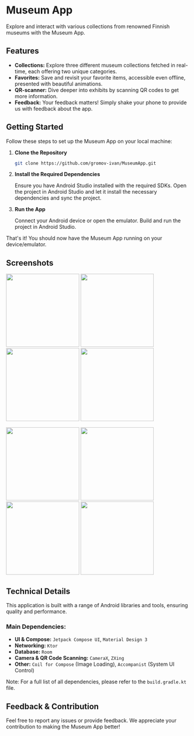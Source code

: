# Museum App

Explore and interact with various collections from renowned Finnish museums with the Museum App.

## Features
- **Collections:** Explore three different museum collections fetched in real-time, each offering two unique categories.
- **Favorites:** Save and revisit your favorite items, accessible even offline, presented with beautiful animations.
- **QR-scanner:** Dive deeper into exhibits by scanning QR codes to get more information.
- **Feedback:** Your feedback matters! Simply shake your phone to provide us with feedback about the app.

## Getting Started

Follow these steps to set up the Museum App on your local machine:

1. **Clone the Repository**

   ```bash
   git clone https://github.com/gromov-ivan/MuseumApp.git

2. **Install the Required Dependencies**

    Ensure you have Android Studio installed with the required SDKs. Open the project in Android Studio and let it install the necessary dependencies and sync the project.

3. **Run the App**

    Connect your Android device or open the emulator.
    Build and run the project in Android Studio.

That's it! You should now have the Museum App running on your device/emulator.

## Screenshots

<p float="left">
  <img src="https://github.com/gromov-ivan/MuseumApp/assets/122451258/420868bc-d42b-41aa-b184-0b0212392e71" width="200" />
  <img src="https://github.com/gromov-ivan/MuseumApp/assets/122451258/0cd339a8-f6cb-47e6-8720-fe56f831f8f1" width="200" /> 
  <img src="https://github.com/gromov-ivan/MuseumApp/assets/122451258/9b7e7913-3396-4807-aa6d-41d1fee95231" width="200" /> 
  <img src="https://github.com/gromov-ivan/MuseumApp/assets/122451258/4eedbef3-45ae-4ac9-800e-2aa635726c94" width="200" />
</p>

<p float="left">
  <img src="https://github.com/gromov-ivan/MuseumApp/assets/122451258/ae53c5ce-2dc1-4a00-afeb-b7477197e1a0" width="200" />
  <img src="https://github.com/gromov-ivan/MuseumApp/assets/122451258/21cdcff1-2a25-45fa-8c88-7f5479812ed4" width="200" /> 
  <img src="https://github.com/gromov-ivan/MuseumApp/assets/122451258/66f40ec8-dffa-4226-bd03-2bccfe0a318e" width="200" />
  <img src="https://github.com/gromov-ivan/MuseumApp/assets/122451258/da1bbe6e-cae9-4fa4-89a2-58517eb7da5f" width="200" />
</p>


## Technical Details
This application is built with a range of Android libraries and tools, ensuring quality and performance.

### Main Dependencies:
- **UI & Compose:** `Jetpack Compose UI`, `Material Design 3`
- **Networking:** `Ktor`
- **Database:** `Room`
- **Camera & QR Code Scanning:** `CameraX`, `ZXing`
- **Other:** `Coil for Compose` (Image Loading), `Accompanist` (System UI Control)

Note: For a full list of all dependencies, please refer to the `build.gradle.kt` file.

## Feedback & Contribution
Feel free to report any issues or provide feedback. We appreciate your contribution to making the Museum App better!
